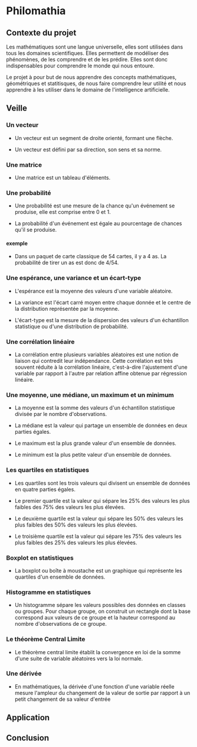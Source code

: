 # Philomathia

## Contexte du projet

Les mathématiques sont une langue universelle, elles sont utilisées dans tous les domaines scientifiques. Elles permettent de modéliser des phénomènes, de les comprendre et de les prédire. Elles sont donc indispensables pour comprendre le monde qui nous entoure.

Le projet à pour but de nous apprendre des concepts mathématiques, géométriques et statitisques, de nous faire comprendre leur utilité et nous apprendre à les utiliser dans le domaine de l'intelligence artificielle.

## Veille

### Un vecteur

- Un vecteur est un segment de droite orienté, formant une flèche.

- Un vecteur est défini par sa direction, son sens et sa norme.

### Une matrice

- Une matrice est un tableau d'éléments.

### Une probabilité

- Une probabilité est une mesure de la chance qu'un événement se produise, elle est comprise entre 0 et 1.

- La probabilité d'un événement est égale au pourcentage de chances qu'il se produise.

#### exemple

- Dans un paquet de carte classique de 54 cartes, il y a 4 as. La probabilité de tirer un as est donc de 4/54.

### Une espérance, une variance et un écart-type

- L'espérance est la moyenne des valeurs d'une variable aléatoire.

- La variance est l'écart carré moyen entre chaque donnée et le centre de la distribution représentée par la moyenne.

- L'écart-type est la mesure de la dispersion des valeurs d'un échantillon statistique ou d'une distribution de probabilité.

### Une corrélation linéaire

- La corrélation entre plusieurs variables aléatoires est une notion de liaison qui contredit leur indépendance. Cette corrélation est très souvent réduite à la corrélation linéaire, c'est-à-dire l'ajustement d'une variable par rapport à l'autre par relation affine obtenue par régression linéaire.

### Une moyenne, une médiane, un maximum et un minimum

- La moyenne est la somme des valeurs d'un échantillon statistique divisée par le nombre d'observations.

- La médiane est la valeur qui partage un ensemble de données en deux parties égales.

- Le maximum est la plus grande valeur d'un ensemble de données.

- Le minimum est la plus petite valeur d'un ensemble de données.

### Les quartiles en statistiques

- Les quartiles sont les trois valeurs qui divisent un ensemble de données en quatre parties égales.

- Le premier quartile est la valeur qui sépare les 25% des valeurs les plus faibles des 75% des valeurs les plus élevées.

- Le deuxième quartile est la valeur qui sépare les 50% des valeurs les plus faibles des 50% des valeurs les plus élevées.

- Le troisième quartile est la valeur qui sépare les 75% des valeurs les plus faibles des 25% des valeurs les plus élevées.

### Boxplot en statistiques

- La boxplot ou boîte à moustache est un graphique qui représente les quartiles d'un ensemble de données.

### Histogramme en statistiques

- Un histogramme sépare les valeurs possibles des données en classes ou groupes. Pour chaque groupe, on construit un rectangle dont la base correspond aux valeurs de ce groupe et la hauteur correspond au nombre d'observations de ce groupe.

### Le théorème Central Limite

- Le théorème central limite établit la convergence en loi de la somme d'une suite de variable aléatoires vers la loi normale.

### Une dérivée

- En mathématiques, la dérivée d'une fonction d'une variable réelle mesure l'ampleur du changement de la valeur de sortie par rapport à un petit changement de sa valeur d'entrée

## Application

## Conclusion

